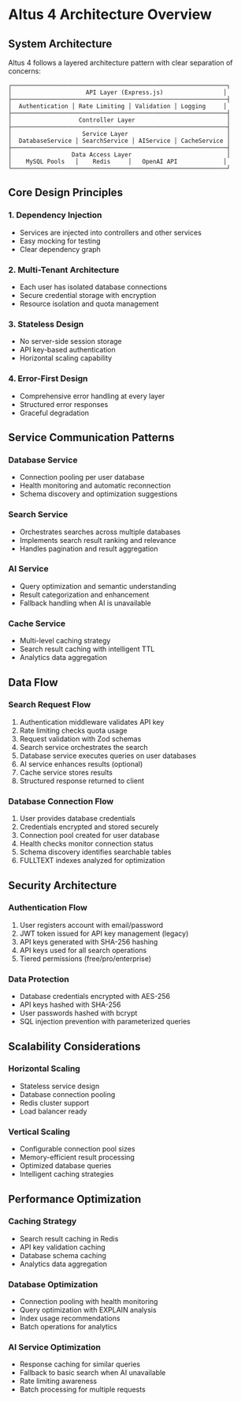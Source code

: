 # Altus 4 Architecture Overview

## System Architecture

Altus 4 follows a layered architecture pattern with clear separation of concerns:

```
┌─────────────────────────────────────────────────────────────┐
│                     API Layer (Express.js)                 │
├─────────────────────────────────────────────────────────────┤
│  Authentication │ Rate Limiting │ Validation │ Logging     │
├─────────────────────────────────────────────────────────────┤
│                   Controller Layer                          │
├─────────────────────────────────────────────────────────────┤
│                    Service Layer                            │
│  DatabaseService │ SearchService │ AIService │ CacheService │
├─────────────────────────────────────────────────────────────┤
│                 Data Access Layer                           │
│    MySQL Pools   │    Redis     │   OpenAI API             │
└─────────────────────────────────────────────────────────────┘
```

## Core Design Principles

### 1. Dependency Injection

- Services are injected into controllers and other services
- Easy mocking for testing
- Clear dependency graph

### 2. Multi-Tenant Architecture

- Each user has isolated database connections
- Secure credential storage with encryption
- Resource isolation and quota management

### 3. Stateless Design

- No server-side session storage
- API key-based authentication
- Horizontal scaling capability

### 4. Error-First Design

- Comprehensive error handling at every layer
- Structured error responses
- Graceful degradation

## Service Communication Patterns

### Database Service

- Connection pooling per user database
- Health monitoring and automatic reconnection
- Schema discovery and optimization suggestions

### Search Service

- Orchestrates searches across multiple databases
- Implements search result ranking and relevance
- Handles pagination and result aggregation

### AI Service

- Query optimization and semantic understanding
- Result categorization and enhancement
- Fallback handling when AI is unavailable

### Cache Service

- Multi-level caching strategy
- Search result caching with intelligent TTL
- Analytics data aggregation

## Data Flow

### Search Request Flow

1. Authentication middleware validates API key
2. Rate limiting checks quota usage
3. Request validation with Zod schemas
4. Search service orchestrates the search
5. Database service executes queries on user databases
6. AI service enhances results (optional)
7. Cache service stores results
8. Structured response returned to client

### Database Connection Flow

1. User provides database credentials
2. Credentials encrypted and stored securely
3. Connection pool created for user database
4. Health checks monitor connection status
5. Schema discovery identifies searchable tables
6. FULLTEXT indexes analyzed for optimization

## Security Architecture

### Authentication Flow

1. User registers account with email/password
2. JWT token issued for API key management (legacy)
3. API keys generated with SHA-256 hashing
4. API keys used for all search operations
5. Tiered permissions (free/pro/enterprise)

### Data Protection

- Database credentials encrypted with AES-256
- API keys hashed with SHA-256
- User passwords hashed with bcrypt
- SQL injection prevention with parameterized queries

## Scalability Considerations

### Horizontal Scaling

- Stateless service design
- Database connection pooling
- Redis cluster support
- Load balancer ready

### Vertical Scaling

- Configurable connection pool sizes
- Memory-efficient result processing
- Optimized database queries
- Intelligent caching strategies

## Performance Optimization

### Caching Strategy

- Search result caching in Redis
- API key validation caching
- Database schema caching
- Analytics data aggregation

### Database Optimization

- Connection pooling with health monitoring
- Query optimization with EXPLAIN analysis
- Index usage recommendations
- Batch operations for analytics

### AI Service Optimization

- Response caching for similar queries
- Fallback to basic search when AI unavailable
- Rate limiting awareness
- Batch processing for multiple requests

